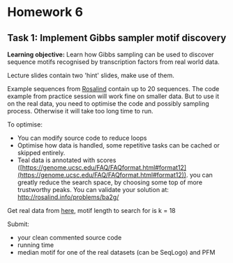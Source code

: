 # Homework 6

## Task 1: Implement Gibbs sampler motif discovery
**Learning objective:** Learn how Gibbs sampling can be used to discover sequence motifs recognised by transcription factors from real world data.

Lecture slides contain two 'hint' slides, make use of them.

Example sequences from [Rosalind](http://rosalind.info/problems/ba2g/) contain up to 20 sequences. The code example from practice session will work fine on smaller data. But to use it on the real data, you need to optimise the code and possibly sampling process. Otherwise it will take too long time to run.  

To optimise:  

- You can modify source code to reduce loops  
- Optimise how data is handled, some repetitive tasks can be cached or skipped entirely.  
- Teal data is annotated with scores ([https://genome.ucsc.edu/FAQ/FAQformat.html#format12](https://genome.ucsc.edu/FAQ/FAQformat.html#format12)). you can greatly reduce the search space, by choosing some top of more trustworthy peaks.
You can validate your solution at: http://rosalind.info/problems/ba2g/

Get real data from [here](https://1drv.ms/f/s!AmCRrTXF10_MgXFZ4mpjd0btzSJd), motif length to search for is k = 18 

Submit: 
 - your clean commented source code 
 - running time 
 - median motif for one
   of the real datasets (can be SeqLogo) and PFM

<!--stackedit_data:
eyJoaXN0b3J5IjpbLTgxMjQ2NzQ5XX0=
-->